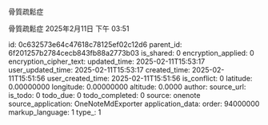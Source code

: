 骨質疏鬆症

骨質疏鬆症
2025年2月11日
下午 03:51


id: 0c632573e64c47618c78125ef02c12d6
parent_id: 6f201257b2784cecb843fb88a2773b03
is_shared: 0
encryption_applied: 0
encryption_cipher_text: 
updated_time: 2025-02-11T15:53:17
user_updated_time: 2025-02-11T15:53:17
created_time: 2025-02-11T15:51:56
user_created_time: 2025-02-11T15:51:56
is_conflict: 0
latitude: 0.00000000
longitude: 0.00000000
altitude: 0.0000
author: 
source_url: 
is_todo: 0
todo_due: 0
todo_completed: 0
source: onenote
source_application: OneNoteMdExporter
application_data: 
order: 94000000
markup_language: 1
type_: 1